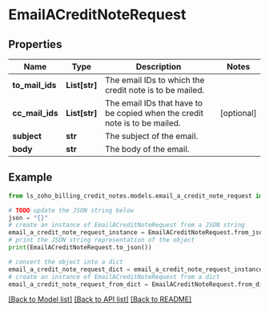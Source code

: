 # EmailACreditNoteRequest


## Properties

Name | Type | Description | Notes
------------ | ------------- | ------------- | -------------
**to_mail_ids** | **List[str]** | The email IDs to which the credit note is to be mailed. | 
**cc_mail_ids** | **List[str]** | The email IDs that have to be copied when the credit note is to be mailed. | [optional] 
**subject** | **str** | The subject of the email. | 
**body** | **str** | The body of the email. | 

## Example

```python
from ls_zoho_billing_credit_notes.models.email_a_credit_note_request import EmailACreditNoteRequest

# TODO update the JSON string below
json = "{}"
# create an instance of EmailACreditNoteRequest from a JSON string
email_a_credit_note_request_instance = EmailACreditNoteRequest.from_json(json)
# print the JSON string representation of the object
print(EmailACreditNoteRequest.to_json())

# convert the object into a dict
email_a_credit_note_request_dict = email_a_credit_note_request_instance.to_dict()
# create an instance of EmailACreditNoteRequest from a dict
email_a_credit_note_request_from_dict = EmailACreditNoteRequest.from_dict(email_a_credit_note_request_dict)
```
[[Back to Model list]](../README.md#documentation-for-models) [[Back to API list]](../README.md#documentation-for-api-endpoints) [[Back to README]](../README.md)


